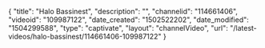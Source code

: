 {
    "title": "Halo Bassinest",
    "description": "",
    "channelid": "114661406",
    "videoid": "109987122",
    "date_created": "1502522202",
    "date_modified": "1504299588",
    "type": "captivate",
    "layout": "channelVideo",
    "url": "\/latest-videos\/halo-bassinest\/114661406-109987122"
}